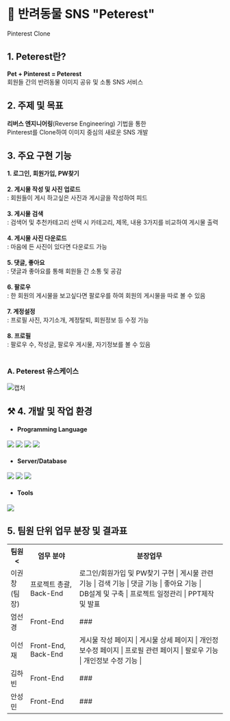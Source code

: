 # 🐶 반려동물 SNS "Peterest" 
Pinterest Clone

## 1. Peterest란?
<b>Pet + Pinterest = Peterest</b> <br>
회원들 간의 반려동물 이미지 공유 및 소통 SNS 서비스

## 2. 주제 및 목표
<b>리버스 엔지니어링</b>(Reverse Engineering) 기법을 통한<br>
Pinterest를 Clone하여 이미지 중심의 새로운 SNS 개발

## 3. 주요 구현 기능
<b>1. 로그인, 회원가입, PW찾기</b> <br><br>
<b>2. 게시물 작성 및 사진 업로드</b><br> 
  : 회원들이 게시 하고싶은 사진과 게시글을 작성하여 피드<br><br>
<b>3. 게시물 검색</b><br>
  : 검색어 및 추천카테고리 선택 시 카테고리, 제목, 내용 3가지를 비교하여 게시물 출력<br><br>
<b>4. 게시물 사진 다운로드</b><br>
  : 마음에 든 사진이 있다면 다운로드 가능<br><br>
<b>5. 댓글, 좋아요</b><br>
  : 댓글과 좋아요를 통해 회원들 간 소통 및 공감 <br><br>
<b>6. 팔로우</b><br>
  : 한 회원의 게시물을 보고싶다면 팔로우를 하여 회원의 게시물을 따로 볼 수 있음<br><br>
<b>7. 계정설정</b><br>
  : 프로필 사진, 자기소개, 계정탈퇴, 회원정보 등 수정 가능<br><br>
<b>8. 프로필</b><br>
  : 팔로우 수, 작성글, 팔로우 게시물, 자기정보를 볼 수 있음<br><br>

### A. Peterest 유스케이스
![캡처](https://user-images.githubusercontent.com/98801776/164344410-c99cc2f6-26a6-4523-8675-3661476a2aef.PNG)



## ⚒ 4. 개발 및 작업 환경
 * <h4> Programming Language </h4>
 <img src="https://img.shields.io/badge/html5-E34F26?style=for-the-badge&logo=html5&logoColor=white"> <img src="https://img.shields.io/badge/css-1572B6?style=for-the-badge&logo=css3&logoColor=white"> <img src="https://img.shields.io/badge/javascript-F7DF1E?style=for-the-badge&logo=javascript&logoColor=black"> <img src="https://img.shields.io/badge/jquery-0769AD?style=for-the-badge&logo=jquery&logoColor=white">
 * <h4> Server/Database </h4>
 <img src="https://img.shields.io/badge/node.js-339933?style=for-the-badge&logo=Node.js&logoColor=white"> <img src="https://img.shields.io/badge/express-000000?style=for-the-badge&logo=express&logoColor=white"> <img src="https://img.shields.io/badge/mysql-4479A1?style=for-the-badge&logo=mysql&logoColor=white">
 * <h4> Tools </h4>
<img src="https://img.shields.io/badge/github-181717?style=for-the-badge&logo=github&logoColor=white">

 
## 5. 팀원 단위 업무 분장 및 결과표
 <table>
        <tr>
          <th>팀원<</th>
            <th>엄무 분야</th>
            <th>분장업무</th>
        </tr>
        <tr>
            <td>이권창<br>(팀장)</td>
            <td>프로젝트 총괄, Back-End</td>
            <td>로그인/회원가입 및 PW찾기 구현 | 게시물 관련 기능 | 검색 기능 | 댓글 기능 | 좋아요 기능 | <br>DB설계 및 구축 | 프로젝트 일정관리 | PPT제작 및 발표   </td>
        </tr>
        <tr>
            <td>엄선경</td>
            <td>Front-End</td>
            <td>###</td>
        </tr>
          <tr>
            <td>이선재</td>
            <td>Front-End, Back-End</td>
            <td>게시물 작성 페이지 | 게시물 상세 페이지 | 개인정보수정 페이지 | 프로필 관련 페이지 | 팔로우 기능 | 개인정보 수정 기능 |  </td>
        </tr>
          <tr>
            <td>김하빈</td>
            <td>Front-End</td>
            <td>###</td>
        </tr>
          <tr>
            <td>안성민</td>
            <td>Front-End</td>
            <td>###</td>
        </tr>
    </table>



